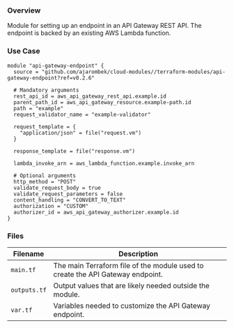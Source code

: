 ### Overview

Module for setting up an endpoint in an API Gateway REST API.  The endpoint is backed by an existing AWS Lambda function.

### Use Case

```hcl-terraform
module "api-gateway-endpoint" {
  source = "github.com/ajarombek/cloud-modules//terraform-modules/api-gateway-endpoint?ref=v0.2.6"

  # Mandatory arguments
  rest_api_id = aws_api_gateway_rest_api.example.id
  parent_path_id = aws_api_gateway_resource.example-path.id
  path = "example"
  request_validator_name = "example-validator"
  
  request_template = {
    "application/json" = file("request.vm")
  }

  response_template = file("response.vm")

  lambda_invoke_arn = aws_lambda_function.example.invoke_arn

  # Optional arguments
  http_method = "POST"
  validate_request_body = true
  validate_request_parameters = false
  content_handling = "CONVERT_TO_TEXT"
  authorization = "CUSTOM"
  authorizer_id = aws_api_gateway_authorizer.example.id
}
```

### Files

| Filename                 | Description                                                                     |
|--------------------------|---------------------------------------------------------------------------------|
| `main.tf`                | The main Terraform file of the module used to create the API Gateway endpoint.  |
| `outputs.tf`             | Output values that are likely needed outside the module.                        |
| `var.tf`                 | Variables needed to customize the API Gateway endpoint.                         |
